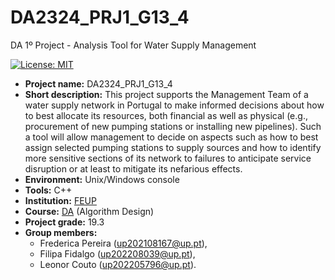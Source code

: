 # DA2324_PRJ1_G13_4
DA 1º Project - Analysis Tool for Water Supply Management

[![License: MIT](https://img.shields.io/badge/License-MIT-yellow.svg)](https://opensource.org/licenses/MIT)

- **Project name:** DA2324_PRJ1_G13_4
- **Short description:** This project supports the Management Team of a water supply network in Portugal to make informed
decisions about how to best allocate its resources, both financial as well as physical
(e.g., procurement of new pumping stations or installing new pipelines). Such a tool will allow management to decide on aspects such as how to best assign selected
pumping stations to supply sources and how to identify more sensitive sections of its network
to failures to anticipate service disruption or at least to mitigate its nefarious effects.
- **Environment:** Unix/Windows console
- **Tools:** C++
- **Institution:** [FEUP](https://sigarra.up.pt/feup/en/web_page.Inicial)
- **Course:** [DA](https://sigarra.up.pt/feup/pt/UCURR_GERAL.FICHA_UC_VIEW?pv_ocorrencia_id=520321) (Algorithm Design)
- **Project grade:** 19.3
- **Group members:**
  - Frederica Pereira (up202108167@up.pt),
  - Filipa Fidalgo (up202208039@up.pt),
  - Leonor Couto (up202205796@up.pt).
